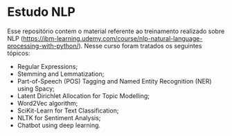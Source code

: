 # Estudo NLP

Esse repositório contem o material referente ao treinamento realizado sobre NLP (https://ibm-learning.udemy.com/course/nlp-natural-language-processing-with-python/). Nesse curso foram tratados os seguintes tópicos:

- Regular Expressions;
- Stemming and Lemmatization;
- Part-of-Speech (POS) Tagging and Named Entity Recognition (NER) using Spacy;
- Latent Dirichlet Allocation for Topic Modelling;
- Word2Vec algorithm;
- SciKit-Learn for Text Classification;
- NLTK for Sentiment Analysis;
- Chatbot using deep learning.
